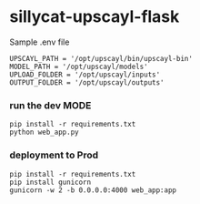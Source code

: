 # sillycat-upscayl-flask

Sample .env file
```dotenv
UPSCAYL_PATH = '/opt/upscayl/bin/upscayl-bin'
MODEL_PATH = '/opt/upscayl/models'
UPLOAD_FOLDER = '/opt/upscayl/inputs'
OUTPUT_FOLDER = '/opt/upscayl/outputs'
```

### run the dev MODE
```commandline
pip install -r requirements.txt
python web_app.py
```

### deployment to Prod
```commandline
pip install -r requirements.txt
pip install gunicorn
gunicorn -w 2 -b 0.0.0.0:4000 web_app:app
```
